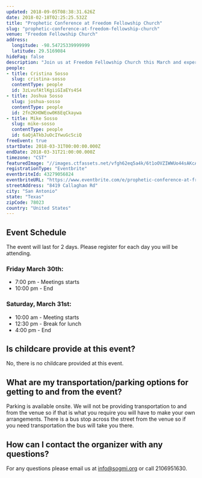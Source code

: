 ```yaml
---
updated: 2018-09-05T08:38:31.626Z
date: 2018-02-18T02:25:25.532Z
title: "Prophetic Conference at Freedom Fellowship Church"
slug: "prophetic-conference-at-freedom-fellowship-church"
venue: "Freedom Fellowship Church"
address:
  longitude: -98.54725339999999
  latitude: 29.5169084
hideFaq: false
description: "Join us at Freedom Fellowship Church this March and experience a move of God! God has already begun moving mightily this year 2018 so we will continue to pursue Him and his will with full abandon."
people:
- title: Cristina Sosso
  slug: cristina-sosso
  contentType: people
  id: 3zLvufAtlKgiiGIaEYs4S4
- title: Joshua Sosso
  slug: joshua-sosso
  contentType: people
  id: 2fn2KHOWEow0K6EqCkaywa
- title: Mike Sosso
  slug: mike-sosso
  contentType: people
  id: 6aQjATkbJuOcIYwuGcSciQ
freeEvent: true
startDate: 2018-03-31T00:00:00.000Z
endDate: 2018-03-31T21:00:00.000Z
timezone: "CST"
featuredImage: "//images.ctfassets.net/vfgh62eq5a4k/6t1oOVZIWWUo44sAKcASWk/75a9d281912c0f948f1d90ff792636fc/prophetic_gathering_2018_march_-_without_text__1_.jpg"
registrationType: "Eventbrite"
eventbriteId: 43279056824
eventbriteURL: "https://www.eventbrite.com/e/prophetic-conference-at-freedom-fellowship-church-tickets-43279056824"
streetAddress: "8419 Callaghan Rd"
city: "San Antonio"
state: "Texas"
zipCode: 78023
country: "United States"
---
```

## Event Schedule
The event will last for 2 days. Please register for each day you will be attending.</P>

### Friday March 30th:
- 7:00 pm - Meetings starts
- 10:00 pm - End

### Saturday, March 31st:
- 10:00 am - Meeting starts
- 12:30 pm - Break for lunch
- 4:00 pm - End

<faq>

## Is childcare provide at this event?
No, there is no childcare provided at this event.

## What are my transportation/parking options for getting to and from the event?

Parking is available onsite. We will not be providing transportation to and from the venue so if that is what you require you will have to make your own arrangements. There is a bus stop across the street from the venue so if you need transportation the bus will take you there.

## How can I contact the organizer with any questions?

For any questions please email us at info@sogmi.org or call 2106951630.
